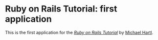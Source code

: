 # Ruby on Rails Tutorial: first application


This is the first application for the [*Ruby on Rails Tutorial*](http://railstutorial.org/) by [Michael Hartl](http://michaelhartl.com/).